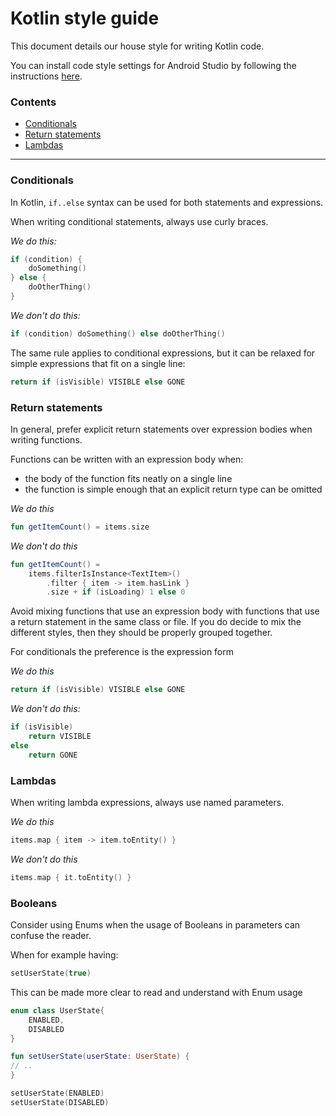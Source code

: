 # Kotlin style guide

This document details our house style for writing Kotlin code.

You can install code style settings for Android Studio by following the instructions [here](https://github.com/bbc/News-And-Weather-Android-Code-style).


### Contents
- [Conditionals](#conditionals)
- [Return statements](#return-statements)
- [Lambdas](#lambdas)

----

### Conditionals

In Kotlin, `if..else` syntax can be used for both statements and expressions.

When writing conditional statements, always use curly braces.

_We do this:_
```kotlin
if (condition) {
    doSomething()
} else {
    doOtherThing()
}
```

_We don't do this:_
```kotlin
if (condition) doSomething() else doOtherThing()
```

The same rule applies to conditional expressions, but it can be relaxed for simple expressions that fit on a single line:
```kotlin
return if (isVisible) VISIBLE else GONE
```

### Return statements

In general, prefer explicit return statements over expression bodies when writing functions.

Functions can be written with an expression body when:
- the body of the function fits neatly on a single line
- the function is simple enough that an explicit return type can be omitted

_We do this_
```kotlin
fun getItemCount() = items.size
```

_We don't do this_
```kotlin
fun getItemCount() =
    items.filterIsInstance<TextItem>()
        .filter { item -> item.hasLink }
        .size + if (isLoading) 1 else 0
```

Avoid mixing functions that use an expression body with functions that use a return statement in the same class or file. If you do decide to mix the different styles, then they should be properly grouped together.  

For conditionals the preference is the expression form

_We do this_
```kotlin
return if (isVisible) VISIBLE else GONE
```

_We don't do this:_
```kotlin
if (isVisible)
    return VISIBLE
else
    return GONE
```

### Lambdas  

When writing lambda expressions, always use named parameters.

_We do this_
```kotlin
items.map { item -> item.toEntity() }
```

_We don't do this_
```kotlin
items.map { it.toEntity() }
```

### Booleans

Consider using Enums when the usage of Booleans in parameters can confuse the reader.

When for example having:
```kotlin
setUserState(true)
```

This can be made more clear to read and understand with Enum usage 
```kotlin
enum class UserState{
    ENABLED,
    DISABLED
}

fun setUserState(userState: UserState) {
// ..
}

setUserState(ENABLED)
setUserState(DISABLED)
```
